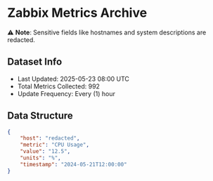 # Zabbix Metrics Archive

⚠️ **Note**: Sensitive fields like hostnames and system descriptions are redacted.

## Dataset Info
- Last Updated: 2025-05-23 08:00 UTC
- Total Metrics Collected: 992
- Update Frequency: Every (1) hour

## Data Structure
```json
{
    "host": "redacted",
    "metric": "CPU Usage",
    "value": "12.5",
    "units": "%",
    "timestamp": "2024-05-21T12:00:00"
}
```
